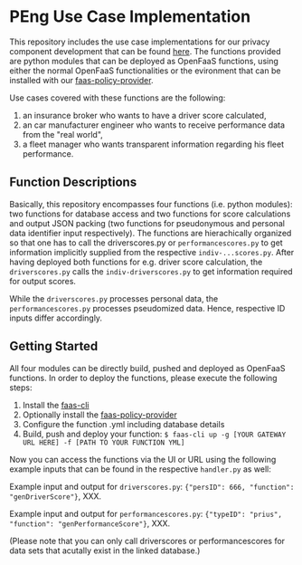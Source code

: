 # PEng Use Case Implementation

This repository includes the use case implementations for our privacy component development that can be found [here](https://github.com/PEng2020-Subject3/faas-policy-provider). The functions provided are python modules that can be deployed as OpenFaaS functions, using either the normal OpenFaaS functionalities or the evironment that can be installed with our [faas-policy-provider](https://github.com/PEng2020-Subject3/faas-policy-provider).

Use cases covered with these functions are the following:

1. an insurance broker who wants to have a driver score calculated, 
1. an car manufacturer engineer who wants to receive performance data from the "real world",
1. a fleet manager who wants transparent information regarding his fleet performance.

## Function Descriptions

Basically, this repository encompasses four functions (i.e. python modules): two functions for database access and two functions for score calculations and output JSON packing (two functions for pseudonymous and personal data identifier input respectively). The functions are hierachically organized so that one has to call the driverscores.py or `performancescores.py` to get information implicitly supplied from the respective `indiv-...scores.py`. After having deployed both functions for e.g. driver score calculation, the `driverscores.py` calls the `indiv-driverscores.py` to get information required for output scores.

While the `driverscores.py` processes personal data, the `performancescores.py` processes pseudomized data. Hence, respective ID inputs differ accordingly.

## Getting Started

All four modules can be directly build, pushed and deployed as OpenFaaS functions. In order to deploy the functions, please execute the following steps:

1. Install the [faas-cli](https://docs.openfaas.com/cli/install/) 
1. Optionally install the [faas-policy-provider](https://github.com/PEng2020-Subject3/faas-policy-provider)
1. Configure the function .yml including database details
1. Build, push and deploy your function: `$ faas-cli up -g [YOUR GATEWAY URL HERE] -f [PATH TO YOUR FUNCTION YML]`

Now you can access the functions via the UI or URL using the following example inputs that can be found in the respective `handler.py` as well:

Example input and output for `driverscores.py`: `{"persID": 666, "function": "genDriverScore"}`, XXX.

Example input and output for `performancescores.py`: `{"typeID": "prius", "function": "genPerformanceScore"}`, XXX.

(Please note that you can only call driverscores or performancescores for data sets that acutally exist in the linked database.)
